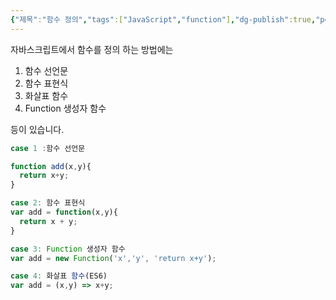 ```yaml
---
{"제목":"함수 정의","tags":["JavaScript","function"],"dg-publish":true,"permalink":"/공부/JavaScript/function Define/","dgPassFrontmatter":true,"updated":"2025-04-11T22:05:04.770+09:00"}
---
```


자바스크립트에서 함수를 정의 하는 방법에는

1. 함수 선언문
2. 함수 표현식
3. 화살표 함수
4. Function 생성자 함수

등이 있습니다.

```js
case 1 :함수 선언문

function add(x,y){
  return x+y;
}

case 2: 함수 표현식
var add = function(x,y){
  return x + y;
}

case 3: Function 생성자 함수
var add = new Function('x','y', 'return x+y');

case 4: 화살표 함수(ES6)
var add = (x,y) => x+y;
```

